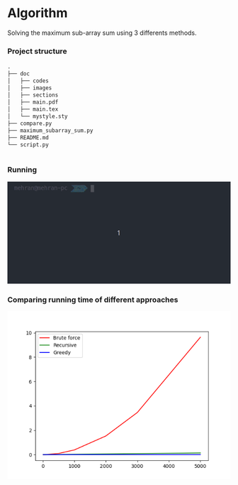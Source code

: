 # Algorithm
Solving the maximum sub-array sum using 3 differents methods.
### Project structure
``` 
.
├── doc
│   ├── codes
│   ├── images
│   ├── sections
│   ├── main.pdf
│   ├── main.tex
│   └── mystyle.sty
├── compare.py
├── maximum_subarray_sum.py
├── README.md
└── script.py


```
### Running 
![Terminal Gif](/run.gif)
### Comparing running time of different approaches
![Carbon](/doc/images/Figure_1.png)

